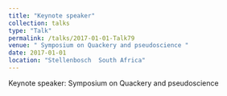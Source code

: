 ```yaml
---
title: "Keynote speaker"
collection: talks
type: "Talk"
permalink: /talks/2017-01-01-Talk79
venue: " Symposium on Quackery and pseudoscience "
date: 2017-01-01
location: "Stellenbosch  South Africa"
---
```


Keynote speaker:  Symposium on Quackery and pseudoscience 
